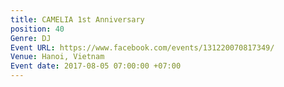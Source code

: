 ```yaml
---
title: CAMELIA 1st Anniversary
position: 40
Genre: DJ
Event URL: https://www.facebook.com/events/131220070817349/
Venue: Hanoi, Vietnam
Event date: 2017-08-05 07:00:00 +07:00
---
```


